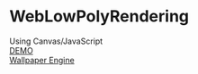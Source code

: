 # WebLowPolyRendering
Using Canvas/JavaScript  
[DEMO](http://www.jcbreath.com/lowpoly)  
[Wallpaper Engine](https://steamcommunity.com/sharedfiles/filedetails/?id=1527667272)
